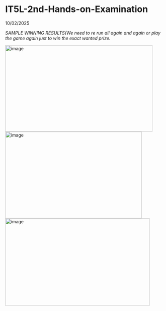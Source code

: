 # IT5L-2nd-Hands-on-Examination
10/02/2025

*SAMPLE WINNING RESULTS(We need to re run all again and again or play the game again just to win the exact wanted prize.*


<img width="468" height="276" alt="image" src="https://github.com/user-attachments/assets/1c935dee-2896-42dd-b3bc-c04730f9ce1a" />



<img width="434" height="276" alt="image" src="https://github.com/user-attachments/assets/bee1af0b-2809-4df7-909a-e03715d7c0bd" />



<img width="459" height="279" alt="image" src="https://github.com/user-attachments/assets/f0cf76f7-0b1d-4c9b-aeeb-cf25956bfaf2" />


